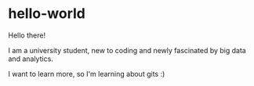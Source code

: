 hello-world
===========

Hello there!

I am a university student, new to coding and newly fascinated by big data and analytics. 

I want to learn more, so I'm learning about gits :)

